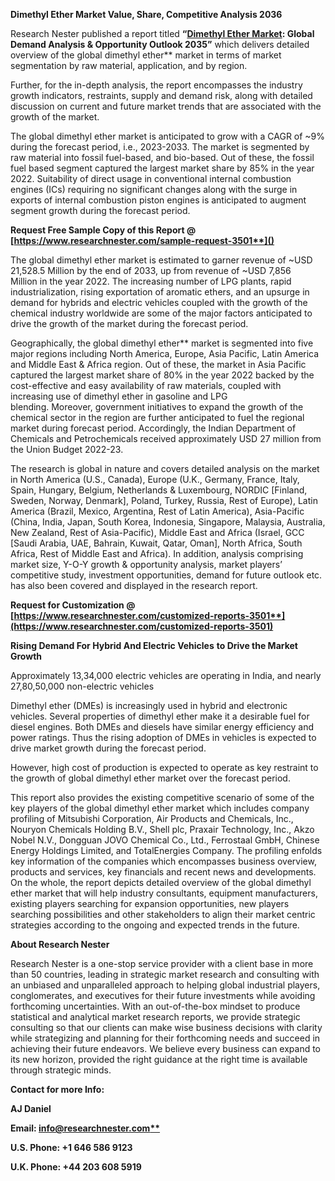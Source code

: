 ﻿**Dimethyl Ether Market Value, Share, Competitive Analysis 2036**

Research Nester published a report titled **“[Dimethyl Ether Market](https://www.researchnester.com/reports/dimethyl-ether-market/3501): Global Demand Analysis & Opportunity Outlook 2035”** which delivers detailed overview of the global dimethyl ether** market in terms of market segmentation by raw material, application, and by region.

Further, for the in-depth analysis, the report encompasses the industry growth indicators, restraints, supply and demand risk, along with detailed discussion on current and future market trends that are associated with the growth of the market.

The global dimethyl ether market is anticipated to grow with a CAGR of ~9% during the forecast period, i.e., 2023-2033. The market is segmented by raw material into fossil fuel-based, and bio-based. Out of these, the fossil fuel based segment captured the largest market share by 85% in the year 2022. Suitability of direct usage in conventional internal combustion engines (ICs) requiring no significant changes along with the surge in exports of internal combustion piston engines is anticipated to augment segment growth during the forecast period.

<a name="_hlk168911023"></a><a name="_hlk168911453"></a>**Request Free Sample Copy of this Report @ [https://www.researchnester.com/sample-request-3501**]()**

The global dimethyl ether market is estimated to garner revenue of ~USD 21,528.5 Million by the end of 2033, up from revenue of ~USD 7,856 Million in the year 2022. The increasing number of LPG plants, rapid industrialization, rising exportation of aromatic ethers, and an upsurge in demand for hybrids and electric vehicles coupled with the growth of the chemical industry worldwide are some of the major factors anticipated to drive the growth of the market during the forecast period.

Geographically, the global dimethyl ether** market is segmented into five major regions including North America, Europe, Asia Pacific, Latin America and Middle East & Africa region. Out of these, the market in Asia Pacific captured the largest market share of 80% in the year 2022 backed by the cost-effective and easy availability of raw materials, coupled with increasing use of dimethyl ether in gasoline and LPG blending. Moreover, government initiatives to expand the growth of the chemical sector in the region are further anticipated to fuel the regional market during forecast period. Accordingly, the Indian Department of Chemicals and Petrochemicals received approximately USD 27 million from the Union Budget 2022-23.

The research is global in nature and covers detailed analysis on the market in North America (U.S., Canada), Europe (U.K., Germany, France, Italy, Spain, Hungary, Belgium, Netherlands & Luxembourg, NORDIC [Finland, Sweden, Norway, Denmark], Poland, Turkey, Russia, Rest of Europe), Latin America (Brazil, Mexico, Argentina, Rest of Latin America), Asia-Pacific (China, India, Japan, South Korea, Indonesia, Singapore, Malaysia, Australia, New Zealand, Rest of Asia-Pacific), Middle East and Africa (Israel, GCC [Saudi Arabia, UAE, Bahrain, Kuwait, Qatar, Oman], North Africa, South Africa, Rest of Middle East and Africa). In addition, analysis comprising market size, Y-O-Y growth & opportunity analysis, market players’ competitive study, investment opportunities, demand for future outlook etc. has also been covered and displayed in the research report.

**Request for Customization @ [https://www.researchnester.com/customized-reports-3501**](https://www.researchnester.com/customized-reports-3501)**

**Rising Demand For Hybrid And Electric Vehicles** **to Drive the Market Growth**

Approximately 13,34,000 electric vehicles are operating in India, and nearly 27,80,50,000 non-electric vehicles

Dimethyl ether (DMEs) is increasingly used in hybrid and electronic vehicles. Several properties of dimethyl ether make it a desirable fuel for diesel engines. Both DMEs and diesels have similar energy efficiency and power ratings. Thus the rising adoption of DMEs in vehicles is expected to drive market growth during the forecast period.

However, high cost of production is expected to operate as key restraint to the growth of global dimethyl ether market over the forecast period.

This report also provides the existing competitive scenario of some of the key players of the global dimethyl ether market which includes company profiling of Mitsubishi Corporation, Air Products and Chemicals, Inc., Nouryon Chemicals Holding B.V., Shell plc, Praxair Technology, Inc., Akzo Nobel N.V., Dongguan JOVO Chemical Co., Ltd., Ferrostaal GmbH, Chinese Energy Holdings Limited, and TotalEnergies Company. The profiling enfolds key information of the companies which encompasses business overview, products and services, key financials and recent news and developments. On the whole, the report depicts detailed overview of the global dimethyl ether market that will help industry consultants, equipment manufacturers, existing players searching for expansion opportunities, new players searching possibilities and other stakeholders to align their market centric strategies according to the ongoing and expected trends in the future.      

<a name="_hlk168910495"></a>**About Research Nester**

Research Nester is a one-stop service provider with a client base in more than 50 countries, leading in strategic market research and consulting with an unbiased and unparalleled approach to helping global industrial players, conglomerates, and executives for their future investments while avoiding forthcoming uncertainties. With an out-of-the-box mindset to produce statistical and analytical market research reports, we provide strategic consulting so that our clients can make wise business decisions with clarity while strategizing and planning for their forthcoming needs and succeed in achieving their future endeavors. We believe every business can expand to its new horizon, provided the right guidance at the right time is available through strategic minds.

**Contact for more Info:**

**AJ Daniel**

**Email: [info@researchnester.com**](mailto:info@researchnester.com)**

**U.S. Phone: +1 646 586 9123** 

**U.K. Phone: +44 203 608 5919**
